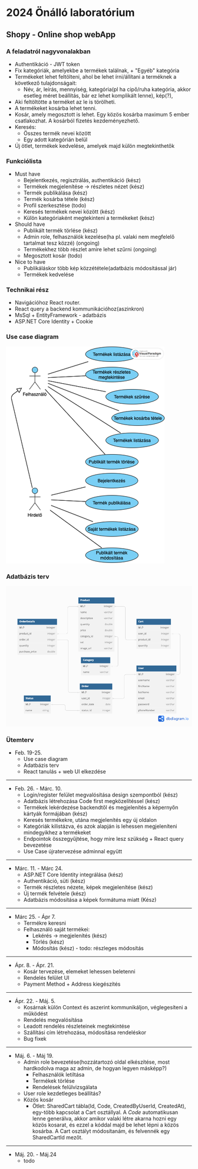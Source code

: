 # 2024 Önálló laboratórium
## Shopy - Online shop webApp
### A feladatról nagyvonalakban
- Authentikáció - JWT token
- Fix kategóriák, amelyekbe a termékek találnak, + "Egyéb" kategória
- Termékeket lehet feltölteni, ahol be lehet írni/állítani a terméknek a következő tulajdonságait:
    - Név, ár, leírás, mennyiség, kategória(pl ha cipő/ruha kategória, akkor esetleg méret beállítás, bár ez lehet komplikált lenne), kép(?), 
- Aki feltöltötte a terméket az le is törölheti.
- A termékeket kosárba lehet tenni.
- Kosár, amely megosztott is lehet. Egy közös kosárba maximum 5 ember csatlakozhat. A kosárból fizetés kezdeményezhető.
- Keresés:
    - Összes termék nevei között
    - Egy adott kategórián belül
- Új ötlet, termékek kedvelése, amelyek majd külön megtekinthetők

### Funkciólista
- Must have 
    - Bejelentkezés, regisztrálás, authentikáció (kész)
    - Termékek megjelenítése -> részletes nézet (kész)
    - Termék publikálása (kész)
    - Termék kosárba tétele (kész)
    - Profil szerkesztése (todo)
    - Keresés termékek nevei között (kész)
    - Külön kategóriaként megtekinteni a termékeket (kész)
- Should have
    - Publikált termék törlése (kész)
    - Admin role, felhasználók kezelése(ha pl. valaki nem megfelelő tartalmat tesz közzé) (ongoing)
    - Termékekhez több részlet amire lehet szűrni (ongoing)
    - Megosztott kosár (todo)
- Nice to have
    - Publikáláskor több kép közzététele(adatbázis módosítással jár)
    - Termékek kedvelése

### Technikai rész
- Navigációhoz React router.
- React query a backend kommunikációhoz(aszinkron)
- MsSql + EntityFramework - adatbázis
- ASP.NET Core Identity + Cookie

### Use case diagram
![](/Shopy/assets/useCasek.png)

### Adatbázis terv
![](/Shopy/assets/databasePlan.png)

### Ütemterv
- Feb. 19-25.
    - Use case diagram
    - Adatbázis terv
    - React tanulás + web UI elkezdése
<hr>

- Feb. 26. - Márc. 10.
    - Login/register felület megvalósítása design szempontból (kész)
    - Adatbázis létrehozása Code first megközelítéssel (kész)
    - Termékek lekérdezése backendtől és megjelenítés a képernyőn kártyák formájában (kész)
    - Keresés termékekre, utána megjelenítés egy új oldalon
    - Kategóriák kilistázva, és azok alapján is lehessen megjeleníteni mindegyikhez a termékeket
    - Endpointok összegyűjtése, hogy mire lesz szükség + React query bevezetése
    - Use Case újratervezése adminnal együtt
<hr>

- Márc. 11. - Márc  24. 
    - ASP.NET Core Identity integrálása (kész)
    - Authentikáció, süti (kész)
    - Termék részletes nézete, képek megjelenítése (kész)
    - Új termék felvétele (kész)
    - Adatbázis módosítása a képek formátuma miatt (Kész)
<hr>

- Márc 25. - Ápr 7.
    - Termékre keresni
    - Felhasználó saját termékei:
        - Lekérés -> megjelenítés (kész)
        - Törlés (kész)
        - Módosítás (kész) - todo: részleges módosítás
    
<hr>

- Ápr. 8. - Ápr. 21.
    - Kosár tervezése, elemeket lehessen beletenni
    - Rendelés felület UI
    - Payment Method + Address kiegészítés
<hr>

- Ápr. 22. - Máj. 5.
    - Kosárnak külön Context és aszerint kommunikáljon, véglegesíteni a működést
    - Rendelés megvalósítása
    - Leadott rendelés részleteinek megtekintése
    - Szállítási cím létrehozása, módosítása rendeléskor
    - Bug fixek
<hr>

- Máj. 6. - Máj 19. 
    - Admin role bevezetése(hozzátartozó oldal elkészítése, most hardkodolva maga az admin, de hogyan legyen másképp?)
        - Felhasználók letiltása
        - Termékek törlése
        - Rendelések felülvizsgálata
    - User role kezdetleges beállítás?
    - Közös kosár
        - Ötlet: SharedCart tábla(Id, Code, CreatedByUserId, CreatedAt), egy-több kapcsolat a Cart osztállyal. A <i>Code</i> automatikusan
        lenne generálva, akkor amikor valaki létre akarna hozni egy közös kosarat, és ezzel a kóddal majd be lehet lépni a közös kosárba.
        A Cart osztályt módosítanám, és felvennék egy SharedCartId mezőt.
<hr>

- Máj. 20. - Máj.24
    - todo
    
